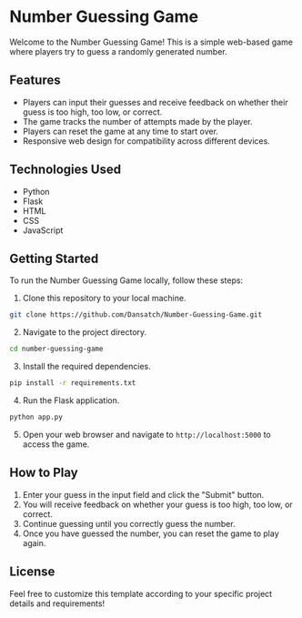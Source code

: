 # Number Guessing Game

Welcome to the Number Guessing Game! This is a simple web-based game where players try to guess a randomly generated number.

## Features

- Players can input their guesses and receive feedback on whether their guess is too high, too low, or correct.
- The game tracks the number of attempts made by the player.
- Players can reset the game at any time to start over.
- Responsive web design for compatibility across different devices.

## Technologies Used

- Python
- Flask
- HTML
- CSS
- JavaScript

## Getting Started

To run the Number Guessing Game locally, follow these steps:

1. Clone this repository to your local machine.

```bash
git clone https://github.com/Dansatch/Number-Guessing-Game.git
```

2. Navigate to the project directory.

```bash
cd number-guessing-game
```

3. Install the required dependencies.

```bash
pip install -r requirements.txt
```

4. Run the Flask application.

```bash
python app.py
```

5. Open your web browser and navigate to `http://localhost:5000` to access the game.

## How to Play

1. Enter your guess in the input field and click the "Submit" button.
2. You will receive feedback on whether your guess is too high, too low, or correct.
3. Continue guessing until you correctly guess the number.
4. Once you have guessed the number, you can reset the game to play again.

## License

Feel free to customize this template according to your specific project details and requirements!

